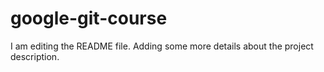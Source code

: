 # google-git-course
I am editing the README file. Adding some more details about the project description.

